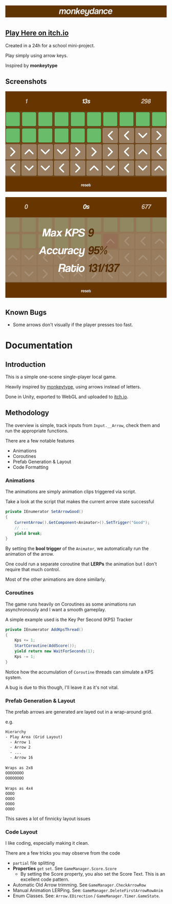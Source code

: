 # [![monkeydance](Images/banner.png)](https://dev-evening.itch.io/monkeydance)

## [**Play Here on itch.io**](https://dev-evening.itch.io/monkeydance)

Created in a 24h for a school mini-project.

Play simply using arrow keys.

Inspired by **monkeytype**

## Screenshots

![Gameplay Image](Images/gameplay.png)

![Results Image](Images/result.png)

## Known Bugs

- Some arrows don't visually if the player presses too fast.

# Documentation

## Introduction

This is a simple one-scene single-player local game. 

Heavily inspired by [monkeytype](https://monkeytype.com/), using arrows instead of letters.

Done in Unity, exported to WebGL and uploaded to [itch.io](https://itch.io/).

## Methodology

The overview is simple, track inputs from `Input.__Arrow`, check them and run the appropriate functions.

There are a few notable features

- Animations
- Coroutines
- Prefab Generation & Layout
- Code Formatting

### Animations

The animations are simply animation clips triggered via script.

Take a look at the script that makes the current arrow state successful

```cs
private IEnumerator SetArrowGood()
{
    CurrentArrow().GetComponent<Animator>().SetTrigger("Good");
    // ...
    yield break;
}
```

By setting the **bool trigger** of the `Animator`, we automatically run the animation of the arrow.

One could run a separate coroutine that **LERPs** the animation but I don't require that much control.

Most of the other animations are done similarly.

### Coroutines

The game runs heavily on Coroutines as some animations run asynchronously and I want a smooth gameplay.

A simple example used is the Key Per Second (KPS) Tracker

```cs
private IEnumerator AddKpsThread()
{
    Kps += 1;
    StartCoroutine(AddScore());
    yield return new WaitForSeconds(1);
    Kps -= 1;
}
```

Notice how the accumulation of `Coroutine` threads can simulate a KPS system.

A bug is due to this though, I'll leave it as it's not vital.

### Prefab Generation & Layout

The prefab arrows are generated are layed out in a wrap-around grid.

e.g.

```
Hierarchy
- Play Area (Grid Layout)
  - Arrow 1
  - Arrow 2
  - ...
  - Arrow 16

Wraps as 2x8
OOOOOOOO
OOOOOOOO

Wraps as 4x4
OOOO
OOOO
OOOO
OOOO
```

This saves a lot of finnicky layout issues

### Code Layout

I like coding, especially making it clean.

There are a few tricks you may observe from the code

- `partial` file splitting
- **Properties** `get` `set`. See `GameManager.Score.Score`
  - By setting the Score property, you also set the Score Text. This is an excellent code pattern.
- Automatic Old Arrow trimming. See `GameManager.CheckArrowRow`
- Manual Animation LERPing. See: `GameManager.DeleteFirstArrowRowAnim`
- Enum Classes. See: `Arrow.EDirection` / `GameManager.Timer.GameState`.

